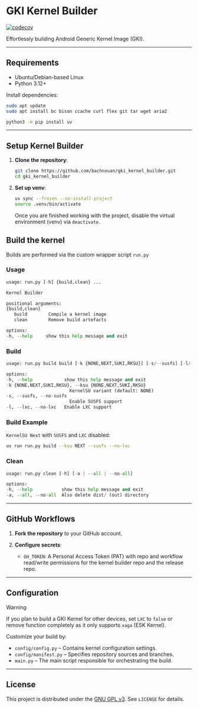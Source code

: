 # GKI Kernel Builder
[![codecov](https://codecov.io/gh/bachnxuan/gki_kernel_builder/graph/badge.svg?token=EYKHK1OOC4)](https://codecov.io/gh/bachnxuan/gki_kernel_builder)

Effortlessly building Android Generic Kernel Image (GKI).

---

## Requirements

* Ubuntu/Debian-based Linux
* Python 3.12+

Install dependencies:

```bash
sudo apt update
sudo apt install bc bison ccache curl flex git tar wget aria2

python3 -m pip install uv
```

---

## Setup Kernel Builder

1. **Clone the repository**:

   ```bash
   git clone https://github.com/bachnxuan/gki_kernel_builder.git
   cd gki_kernel_builder
   ```

2. **Set up venv**:

   ```bash
   uv sync --frozen --no-install-project
   source .venv/bin/activate
   ```

   Once you are finished working with the project, disable the virtual environment (venv) via `deactivate`.

## Build the kernel

Builds are performed via the custom wrapper script `run.py`

### Usage

   ```python
   usage: run.py [-h] {build,clean} ...

   Kernel Builder

   positional arguments:
   {build,clean}
      build        Compile a kernel image
      clean        Remove build artefacts

   options:
   -h, --help     show this help message and exit
   ```

### Build

   ```python
   usage: run.py build build [-k {NONE,NEXT,SUKI,RKSU}] [-s/--susfs] [-l/--lxc]

   options:
   -h, --help            show this help message and exit
   -k {NONE,NEXT,SUKI,RKSU}, --ksu {NONE,NEXT,SUKI,RKSU}
                           KernelSU variant (default: NONE)
   -s, --susfs, --no-susfs
                           Enable SUSFS support
   -l, --lxc, --no-lxc   Enable LXC support
   ```

### Build Example

   `KernelSU Next` with `SUSFS` and `LXC` disabled:

   ```bash
   uv run run.py build --ksu NEXT --susfs --no-lxc
   ```

### Clean

   ```python
   usage: run.py clean [-h] [-a | --all | --no-all]

   options:
   -h, --help           show this help message and exit
   -a, --all, --no-all  Also delete dist/ (out) directory
   ```

---

## GitHub Workflows

1. **Fork the repository** to your GitHub account.
2. **Configure secrets**:

   * `GH_TOKEN`: A Personal Access Token (PAT) with repo and workflow read/write permissions for the kernel builder repo and the release repo.

---

## Configuration

> [!WARNING]
> If you plan to build a GKI Kernel for other devices, set `LXC` to `false` or remove function completely as it only supports `xaga` (ESK Kernel).

Customize your build by:

* `config/config.py` – Contains kernel configuration settings.
* `config/manifest.py` – Specifies repository sources and branches.
* `main.py` – The main script responsible for orchestrating the build.

---

## License

This project is distributed under the [GNU GPL v3](https://www.gnu.org/licenses/gpl-3.0.en.html). See `LICENSE` for details.
